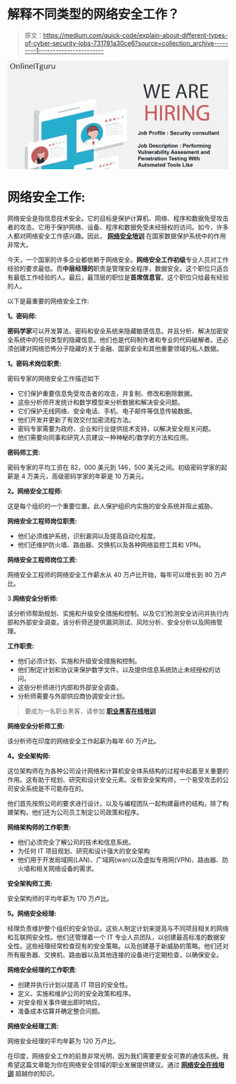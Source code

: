 # 解释不同类型的网络安全工作？

> 原文：<https://medium.com/quick-code/explain-about-different-types-of-cyber-security-jobs-731781a30ce6?source=collection_archive---------1----------------------->

![](img/700e54bc63781d1e43573c9f30854817.png)

# 网络安全工作:

网络安全是指信息技术安全。它的目标是保护计算机、网络、程序和数据免受攻击者的攻击。它用于保护网络、设备、程序和数据免受未经授权的访问。如今，许多人都对网络安全工作感兴趣。因此， [**网络安全培训**](https://onlineitguru.com/cyber-security-training.html) 在国家数据保护系统中的作用非常大。

今天，一个国家的许多企业都依赖于网络安全。**网络安全工作初级**专业人员对工作经验的要求最低。而**中层经理的**职责是管理安全程序，数据安全。这个职位只适合有最低工作经验的人。最后，最顶层的职位是**首席信息官**。这个职位只给最有经验的人。

以下是最重要的网络安全工作:

**1。密码师:**

**密码学家**可以开发算法、密码和安全系统来隐藏敏感信息。并且分析、解决加密安全系统中的任何类型的隐藏信息。他们也是代码制作者和专业的代码破解者。还必须创建对网络恐怖分子隐藏的关于金融、国家安全和其他重要领域的私人数据。

**1。密码术岗位职责:**

密码专家的网络安全工作描述如下

*   它们保护重要信息免受攻击者的攻击，并复制、修改和删除数据。
*   这些分析师开发统计和数学模型来分析数据和解决安全问题。
*   它们保护无线网络、安全电话、手机、电子邮件等信息传输数据。
*   他们开发并更新了有效交付加密流程方法。
*   密码专家需要为政府、企业和行业提供技术支持，以解决安全相关问题。
*   他们需要向同事和研究人员建议一种神秘的/数学的方法和应用。

**密码师工资:**

密码专家的平均工资在 82，000 美元到 146，500 美元之间。初级密码学家的起薪是 4 万美元，高级密码学家的年薪是 10 万美元。

**2。网络安全工程师:**

这是每个组织的一个重要位置。此人保护组织内实施的安全系统并阻止威胁。

**网络安全工程师岗位职责:**

*   他们必须维护系统，识别漏洞以及提高自动化程度。
*   他们还维护防火墙、路由器、交换机以及各种网络监控工具和 VPN。

**网络安全工程师岗位工资:**

网络安全工程师的网络安全工作薪水从 40 万卢比开始，每年可以增长到 80 万卢比。

3.**网络安全分析师:**

该分析师帮助规划、实施和升级安全措施和控制。以及它们检测安全访问并执行内部和外部安全调查。该分析师还提供漏洞测试、风险分析、安全分析以及网络管理。

**工作职责:**

*   他们必须计划、实施和升级安全措施和控制。
*   他们制定计划和协议来保护数字文件。以及提供信息系统防止未经授权的访问。
*   这些分析师进行内部和外部安全调查。
*   分析师需要与外部供应商协调安全计划。

> 要成为一名职业黑客，请参加 [**职业黑客在线培训**](https://onlineitguru.com/ethical-hacking-course.html)

**网络安全分析师工资:**

该分析师在印度的网络安全工作起薪为每年 60 万卢比。

**4。安全架构师:**

这位架构师在为各种公司设计网络和计算机安全体系结构的过程中起着至关重要的作用。这有助于规划、研究和设计安全元素。没有安全架构师，一个易受攻击的公司安全系统是不可能存在的。

他们首先按照公司的要求进行设计。以及与编程团队一起构建最终的结构。除了构建架构，他们还为公司员工制定公司政策和程序。

**网络架构师的工作职责:**

*   他们必须完全了解公司的技术和信息系统。
*   为任何 IT 项目规划、研究和设计强大的安全架构
*   他们用于开发局域网(LAN)、广域网(wan)以及虚拟专用网(VPN)、路由器、防火墙和相关网络设备的需求。

**安全架构师工资:**

安全架构师的平均年薪为 170 万卢比。

**5。网络安全经理:**

经理负责维护整个组织的安全协议。这些人制定计划来提高与不同项目相关的网络和互联网安全性。他们还管理着一个 IT 专业人员团队，以创建最高标准的数据安全性。这些经理经常检查现有的安全策略。以及创建基于新威胁的策略。他们还对所有服务器、交换机、路由器以及其他连接的设备进行定期检查，以确保安全。

**网络安全经理的工作职责**:

*   创建并执行计划以提高 IT 项目的安全性。
*   定义、实施和维护公司的安全政策和程序。
*   对安全相关事件做出即时响应。
*   准备成本估算并确定整合问题。

**网络安全经理工资:**

网络安全经理的平均年薪为 120 万卢比。

在印度，网络安全工作的前景非常光明，因为我们需要更安全可靠的通信系统。我希望这篇文章能为你在网络安全领域的职业发展提供建议。通过 [**网络安全在线培训**](https://onlineitguru.com/cyber-security-training.html) 超越你的知识。